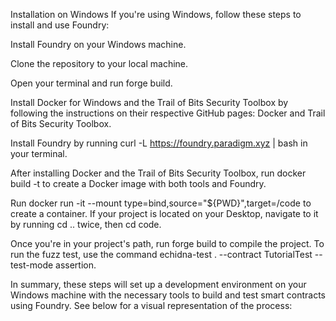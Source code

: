 Installation on Windows
If you're using Windows, follow these steps to install and use Foundry:

Install Foundry on your Windows machine.

Clone the repository to your local machine.

Open your terminal and run forge build.

Install Docker for Windows and the Trail of Bits Security Toolbox by following the instructions on their respective GitHub pages: Docker and Trail of Bits Security Toolbox.

Install Foundry by running curl -L https://foundry.paradigm.xyz | bash in your terminal.

After installing Docker and the Trail of Bits Security Toolbox, run docker build -t <ChooseAName> to create a Docker image with both tools and Foundry.

Run docker run -it --mount type=bind,source="${PWD}",target=/code <ChooseAName> to create a container. If your project is located on your Desktop, navigate to it by running cd .. twice, then cd code.

Once you're in your project's path, run forge build to compile the project. To run the fuzz test, use the command echidna-test . --contract TutorialTest --test-mode assertion.

In summary, these steps will set up a development environment on your Windows machine with the necessary tools to build and test smart contracts using Foundry. See below for a visual representation of the process:
